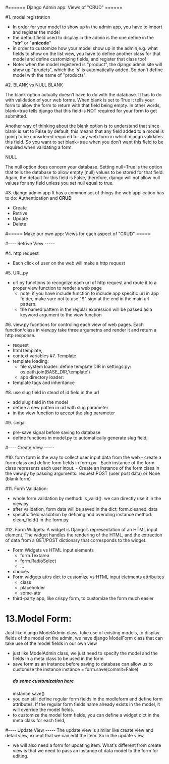 
#====== Django Admin app: Views of "CRUD" ======


#1. model registration
- In order for your model to show up in the admin app, you have to import and register the model
- the default field used to display in the admin is the one define in the "__str__" or "__unicode__"
- in order to customize how your model show up in the admin,e.g. what fields to show on the list view,  you have to define another class for that model and define customizing fields, and register that class too!
- Note: when the model registered is "product", the django admin site will show up "prudcts", which the 's' is automatically added. So don't define model with the name of "products".
    
#2. BLANK vs NULL 
BLANK

The blank option actually doesn’t have to do with the database.  It has to do with validation of your web forms.  When blank is set to True it tells your form to allow the form to return with that field being empty.  In other words, blank=true tells django that this field is NOT required for your form to get submitted.

Another way of thinking about the blank option is to understand that since blank is set to False by default, this means that any field added to a model is going to be considered required for any web form in which django validates this field.  So you want to set blank=true when you don’t want this field to be required when validating a form.

NULL

The null option does concern your database.  Setting null=True is the option that tells the database to allow empty (null) values to be stored for that field.  Again, the default for this field is False, therefore, django will not allow null values for any field unless you set null equal to true.

#3. django admin app 
It has a common set of things the web application has to do: Authentication and **CRUD**
- Create
- Retrive
- Update
- Delete
    
#===== Make our own app: Views for each aspect of "CRUD" =====

#---- Retrive View -----

#4. http request
- Each click of user on the web will make a http request
    
#5. URL.py
- url.py functions to recognize each url of http request and route it to a proper view function to render a web page
    - note, if you have include function to include app specific url in app folder, make sure not to use "$" sign at the end in the main url pattern.
    - the named pattern in the regular expression will be passed as a keyword argument to the view function
    
#6. view.py fucntions for controling each view of web pages. Each function/class in view.py take three argumetns and  render it and return a http response. 
- request
- html template,
- context variables
#7. Template
- template loading:
    - file system loader: define template DIR in settings.py: os.path.join(BASE_DIR,'template')
    - app directory loader:
- template tags and inheritance
    
#8. use slug field in stead of id field in the url
- add slug field in the model
- define a new patten in url with slug parameter
- in the view function to accept the slug parameter
    
#9. singal
- pre-save signal before saving to database
- define functions in model.py to automatically generate slug field, 

#---- Create View -----

#10. form 
form is the way to collect user input data from the web
    - create a form class and define form fields in form.py
    - Each instance of the form class represents each user input. 
    - Create an instance of the form class in the view.py by passing arguments:  request.POST (user post data) or None (blank form)
    
#11. Form Validation:
- whole form validation by method: is_valid(). we can directly use it in the view.py
- after validation, form data will be saved in the dict: form.cleaned_data
- specific field validation by defining and overiding instance method: clean_field() in the form.py

#12. Form Widgets:
 A widget is Django’s representation of an HTML input element. The widget handles the rendering of the HTML, and the extraction of data from a GET/POST dictionary that corresponds to the widget.
- Form Widgets vs HTML input elements
     - form.Textarea
     - form.RadioSelect
     - ...
- choices
- Form widgets attrs dict to customize vs HTML input eletments attribuites
    - class
    - placeholder
    - some-attr
- third-party app, like crispy form, to customize the form much easier

# 13.Model Form: 
Just like django ModelAdmin class, take use of existing models, to display fields of the model on the admin, we have django ModelForm class that can take use of the model fields in our own view 
- just like ModelAdmin class, we just need to specify the model and the fields in a meta class to be used in the form 
- save form as an instance before saving to database can allow us to customize the instance 
    instance = form.save(commit=False)
    ##### do some customization here
    instance.save()
- you can still define regular form fields in the modleform and define form attributes. If the regular form fields name already exists in the model, it will override the model fields.
- to customize the model form fields, you can define a widget dict in the meta class for each field,
 
 
 #---- Update View -----
 The update view is similar like create view and detail view, except that we can edit the item. So in the update view, 
 - we will also need a form for updating item. What's different from create view is that we need to pass an instance of data model to the form for editing. 